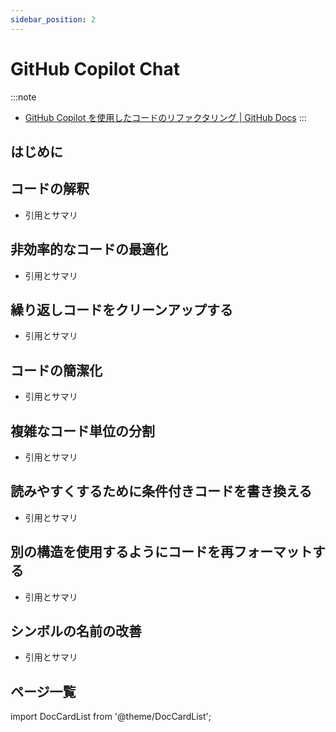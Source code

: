 ```yaml
---
sidebar_position: 2
---
```


# GitHub Copilot Chat

:::note
- [GitHub Copilot を使用したコードのリファクタリング | GitHub Docs](https://docs.github.com/ja/copilot/using-github-copilot/example-use-cases/refactoring-code-with-github-copilot)
:::

## はじめに

## コードの解釈

- 引用とサマリ

## 非効率的なコードの最適化

- 引用とサマリ

## 繰り返しコードをクリーンアップする

- 引用とサマリ

## コードの簡潔化

- 引用とサマリ

## 複雑なコード単位の分割

- 引用とサマリ

## 読みやすくするために条件付きコードを書き換える

- 引用とサマリ

## 別の構造を使用するようにコードを再フォーマットする

- 引用とサマリ

## シンボルの名前の改善

- 引用とサマリ

## ページ一覧

import DocCardList from '@theme/DocCardList';

<DocCardList />
